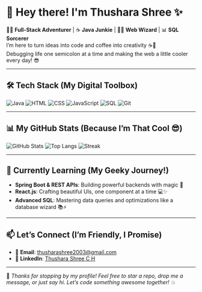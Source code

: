 # 👋 Hey there! I'm Thushara Shree ✨

👨‍💻 **Full-Stack Adventurer** | ☕ **Java Junkie** | 🧙‍♀️ **Web Wizard** | 📊 **SQL Sorcerer**  
I’m here to turn ideas into code and coffee into creativity ☕🚀  
Debugging life one semicolon at a time and making the web a little cooler every day! 😎

---

## 🛠️ **Tech Stack (My Digital Toolbox)**

![Java](https://img.shields.io/badge/Java-ED8B00?style=for-the-badge&logo=java&logoColor=white)
![HTML](https://img.shields.io/badge/HTML5-E34F26?style=for-the-badge&logo=html5&logoColor=white)
![CSS](https://img.shields.io/badge/CSS3-1572B6?style=for-the-badge&logo=css3&logoColor=white)
![JavaScript](https://img.shields.io/badge/JavaScript-F7DF1E?style=for-the-badge&logo=javascript&logoColor=black)
![SQL](https://img.shields.io/badge/SQL-4479A1?style=for-the-badge&logo=mysql&logoColor=white)
![Git](https://img.shields.io/badge/Git-F05032?style=for-the-badge&logo=git&logoColor=white)

---

## 📊 **My GitHub Stats (Because I’m That Cool 😎)**

![GitHub Stats](https://github-readme-stats.vercel.app/api?username=Thushara-Shree&show_icons=true&theme=radical)
![Top Langs](https://github-readme-stats.vercel.app/api/top-langs/?username=Thushara-Shree&layout=compact&theme=tokyonight)
![Streak](https://streak-stats.demolab.com?user=Thushara-Shree&theme=highcontrast)


---

## 🌱 **Currently Learning (My Geeky Journey!)**

- **Spring Boot & REST APIs**: Building powerful backends with magic 🔮
- **React.js**: Crafting beautiful UIs, one component at a time 💻✨
- **Advanced SQL**: Mastering data queries and optimizations like a database wizard 📚⚡

---

## 📫 **Let’s Connect (I’m Friendly, I Promise)**

- 📧 **Email**: [thusharashree2003@gmail.com](mailto:thusharashree2003@gmail.com)
- 💼 **LinkedIn**: [Thushara Shree C H](https://www.linkedin.com/in/thushara-shree-c-h-051831225)

---

🔮 *Thanks for stopping by my profile! Feel free to star a repo, drop me a message, or just say hi. Let’s code something awesome together! 💥*
